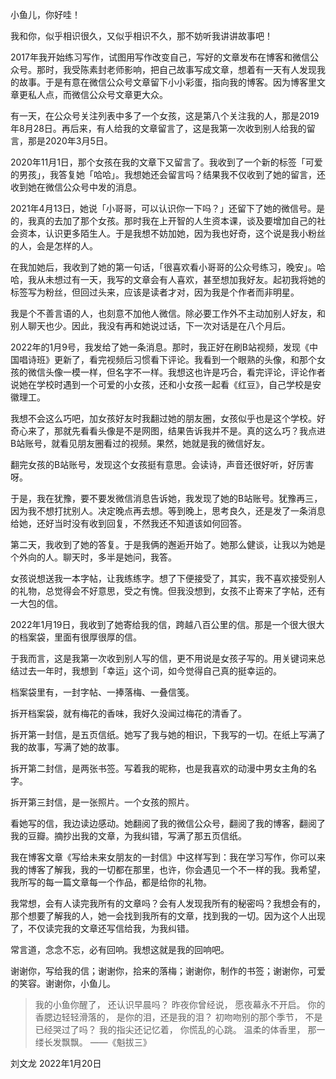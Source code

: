 小鱼儿，你好哇！

我和你，似乎相识很久，又似乎相识不久，那不妨听我讲讲故事吧！

2017年我开始练习写作，试图用写作改变自己，写好的文章发布在博客和微信公众号。那时，我受陈素封老师影响，把自己故事写成文章，想着有一天有人发现我的故事。于是有意在微信公众号文章留下小小彩蛋，指向我的博客。因为博客里文章更私人点，而微信公众号文章更大众。

有一天，在公众号关注列表中多了一个女孩，这是第八个关注我的人，那是2019年8月28日。再后来，有人给我的文章留言了，这是我第一次收到别人给我的留言，那是2020年3月5日。

2020年11月1日，那个女孩在我的文章下又留言了。我收到了一个新的标签「可爱的男孩」，我答复她「哈哈」。我想她还会留言吗？结果我不仅收到了她的留言，还收到她在微信公众号中发的消息。

2021年4月13日，她说「小哥哥，可以认识你一下吗？」还留下了她的微信号。是的，我真的去加了那个女孩。那时我在上开智的人生资本课，谈及要增加自己的社会资本，认识更多陌生人。于是我想不妨加她，因为我也好奇，这个说是我小粉丝的人，会是怎样的人。

在我加她后，我收到了她的第一句话，「很喜欢看小哥哥的公众号练习，晚安」。哈哈，我从未想过有一天，我写的文章会有人喜欢，甚至想加我好友。起初我将她的标签写为粉丝，但回过头来，应该是读者才对，因为我是个作者而非明星。

我是个不善言语的人，也刻意不加他人微信。除必要工作外不主动加别人好友，和别人聊天也少。因此，我没有再和她说过话，下一次对话是在八个月后。

2022年的1月9号，我发给了她一条消息。那时，我正好在刷B站视频，发现《中国唱诗班》更新了，看完视频后习惯看下评论。我看到一个眼熟的头像，和那个女孩的微信头像一模一样，但名字不一样。我想这也许是巧合，看完评论，评论作者说她在学校时遇到一个可爱的小女孩，还和小女孩一起看《红豆》，自己学校是安徽理工。

我想不会这么巧吧，加女孩好友时我翻过她的朋友圈，女孩似乎也是这个学校。好奇心来了，那就先看看头像是不是网图，结果告诉我并不是。真的这么巧？我点进B站账号，就看见朋友圈看过的视频。果然，她就是我的微信好友。

翻完女孩的B站账号，发现这个女孩挺有意思。会读诗，声音还很好听，好厉害呀。

于是，我在犹豫，要不要发微信消息告诉她，我发现了她的B站账号。犹豫再三，因为我不想打扰别人。决定晚点再去想。等到晚上，思考良久，还是发了一条消息给她，还好当时没有收到回复，不然我还不知道该如何回答。

第二天，我收到了她的答复。于是我俩的邂逅开始了。她那么健谈，让我以为她是个外向的人。聊天时，多半是她问，我答。

女孩说想送我一本字帖，让我练练字。想了下便接受了，其实，我不喜欢接受别人的礼物，总觉得会不好意思，受之有愧。但我没想到，女孩不止寄来了字帖，还有一大包的信。

2022年1月19日，我收到了她寄给我的信，跨越八百公里的信。那是一个很大很大的档案袋，里面有很厚很厚的信。

于我而言，这是我第一次收到别人写的信，更不用说是女孩子写的。用关键词来总结过去一年时，我想到「幸运」这个词，如今觉得自己真的挺幸运的。

档案袋里有，一封字帖、一捧落梅、一叠信笺。

拆开档案袋，就有梅花的香味，我好久没闻过梅花的清香了。

拆开第一封信，是五页信纸。她写了我与她的相识，下我写的一切。在纸上写满了我的故事，写满了她的故事。

拆开第二封信，是两张书签。写着我的昵称，也是我喜欢的动漫中男女主角的名字。

拆开第三封信，是一张照片。一个女孩的照片。

看她写的信，我边读边感动。她翻阅了我的微信公众号，翻阅了我的博客，翻阅了我的豆瓣。摘抄出我的文章，为我纠错，写满了那五页信纸。

我在博客文章《写给未来女朋友的一封信》中这样写到：我在学习写作，你可以来我的博客了解我，我的一切都在那里，也许，你会遇见一个不一样的我。我希望，我所写的每一篇文章每一个作品，都是给你的礼物。

我常想，会有人读完我所有的文章吗？会有人发现我所有的秘密吗？我想会有的，那个想要了解我的人，她一会找到我所有的文章，找到我的一切。因为这个人出现了，不仅读完我的文章还写信给我，为我纠错。

常言道，念念不忘，必有回响。我想这就是我的回响吧。

谢谢你，写给我的信；谢谢你，拾来的落梅；谢谢你，制作的书签；谢谢你，可爱的笑容。谢谢你，小鱼儿。

> 我的小鱼你醒了，
> 还认识早晨吗？
> 昨夜你曾经说，
> 愿夜幕永不开启。
> 你的香腮边轻轻滑落的，
> 是你的泪，还是我的泪？
> 初吻吻别的那个季节，
> 不是已经哭过了吗？
> 我的指尖还记忆着，
> 你慌乱的心跳。
> 温柔的体香里，
> 那一缕长发飘飘。
> ——《魁拔三》

刘文龙
2022年1月20日